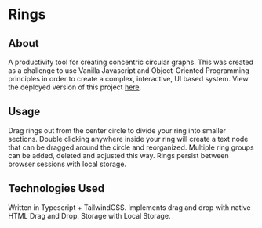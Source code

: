 # Rings


## About

A productivity tool for creating concentric circular graphs. This was created as a challenge to use Vanilla Javascript and Object-Oriented Programming principles in order to create a complex, interactive, UI based system. View the deployed version of this project [here](https://xynree.github.io/rings/).

## Usage

Drag rings out from the center circle to divide your ring into smaller sections. Double clicking anywhere inside your ring will create a text node that can be dragged around the circle and reorganized.  Multiple ring groups can be added, deleted and adjusted this way. Rings persist between browser sessions with local storage.

## Technologies Used

Written in Typescript + TailwindCSS. Implements drag and drop with native HTML Drag and Drop. Storage with Local Storage. 


